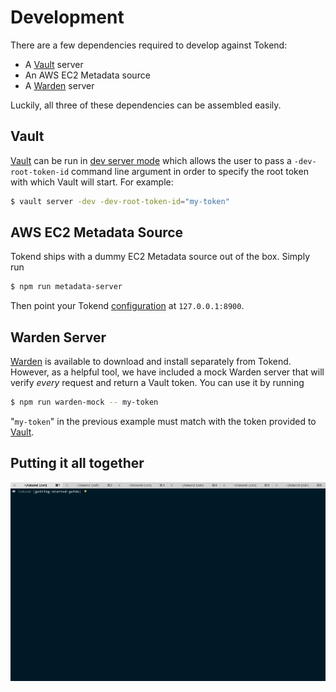 # Development

There are a few dependencies required to develop against Tokend:

* A [Vault][] server
* An AWS EC2 Metadata source
* A [Warden][] server

Luckily, all three of these dependencies can be assembled easily.

## Vault
[Vault][] can be run in [dev server mode][] which allows the user to pass a `-dev-root-token-id` command line argument in order to specify the root token with which Vault will start. For example:

```bash
$ vault server -dev -dev-root-token-id="my-token"
```

## AWS EC2 Metadata Source
Tokend ships with a dummy EC2 Metadata source out of the box. Simply run

```bash
$ npm run metadata-server
```

Then point your Tokend [configuration][] at `127.0.0.1:8900`.

## Warden Server
[Warden][] is available to download and install separately from Tokend. However, as a helpful tool, we have included a mock Warden server that will verify *every* request and return a Vault token. You can use it by running

```bash
$ npm run warden-mock -- my-token
```
"`my-token`" in the previous example must match with the token provided to [Vault](#vault).

## Putting it all together
![Build Status](getting-started.gif)


[Vault]: https://www.vaultproject.io/
[Warden]: https://github.com/rapid7/warden
[dev server mode]: https://www.vaultproject.io/docs/concepts/dev-server.html
[configuration]: ./configuration.md